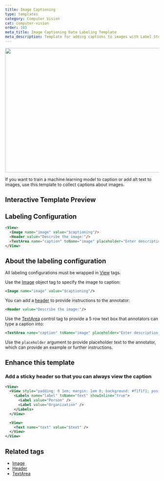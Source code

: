 ```yaml
---
title: Image Captioning
type: templates
category: Computer Vision
cat: computer-vision
order: 105
meta_title: Image Captioning Data Labeling Template
meta_description: Template for adding captions to images with Label Studio for your machine learning and data science projects.
---
```


<img src="/images/templates/image-captioning.png" alt="" class="gif-border" width="552px" height="408px" />

If you want to train a machine learning model to caption or add alt text to images, use this template to collect captions about images. 

## Interactive Template Preview

<div id="main-preview"></div>

## Labeling Configuration

```html
<View>
  <Image name="image" value="$captioning"/>
  <Header value="Describe the image:"/>
  <TextArea name="caption" toName="image" placeholder="Enter description here..." rows="5" maxSubmissions="1"/>
</View>
```

## About the labeling configuration

All labeling configurations must be wrapped in [View](/tags/view.html) tags.

Use the [Image](/tags/image.html) object tag to specify the image to caption:
```xml
<Image name="image" value="$captioning"/>
```

You can add a [header](/tags/header.html) to provide instructions to the annotator:
```xml
<Header value="Describe the image:"/>
```

Use the [TextArea](/tags/textarea.html) control tag to provide a 5 row text box that annotators can type a caption into:
```xml
<TextArea name="caption" toName="image" placeholder="Enter description here..." rows="5" maxSubmissions="1"/>
```
Use the `placeholder` argument to provide placeholder text to the annotator, which can provide an example or further instructions. 

## Enhance this template

### Add a sticky header so that you can always view the caption



```xml
<View>
  <View style="padding: 0 1em; margin: 1em 0; background: #f1f1f1; position: sticky; top: 0; border-radius: 3px">
    <Labels name="label" toName="text" showInline="true">
      <Label value="Person" />
      <Label value="Organization" />
    </Labels>
  </View>

  <View>
    <Text name="text" value="$text" />
  </View>
</View>

```


## Related tags

- [Image](/tags/image.html)
- [Header](/tags/header.html)
- [TextArea](/tags/textarea.html)
